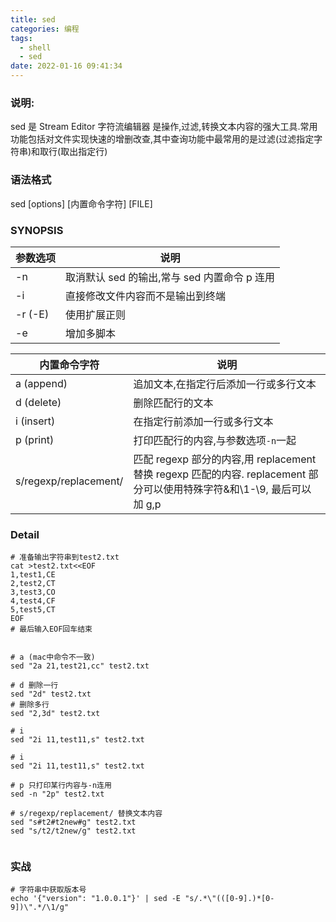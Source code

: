 ```yaml
---
title: sed
categories: 编程
tags:
  - shell
  - sed
date: 2022-01-16 09:41:34
---
```


### 说明:

sed 是 Stream Editor 字符流编辑器
是操作,过滤,转换文本内容的强大工具.常用功能包括对文件实现快速的增删改查,其中查询功能中最常用的是过滤(过滤指定字符串)和取行(取出指定行)

### 语法格式

sed [options] [内置命令字符] [FILE]

### SYNOPSIS

| 参数选项 | 说明                                         |
| -------- | -------------------------------------------- |
| -n       | 取消默认 sed 的输出,常与 sed 内置命令 p 连用 |
| -i       | 直接修改文件内容而不是输出到终端             |
| -r (-E)  | 使用扩展正则                                 |
| -e       | 增加多脚本                                   |

| 内置命令字符          | 说明                                                                                                                   |
| --------------------- | ---------------------------------------------------------------------------------------------------------------------- |
| a (append)            | 追加文本,在指定行后添加一行或多行文本                                                                                  |
| d (delete)            | 删除匹配行的文本                                                                                                       |
| i (insert)            | 在指定行前添加一行或多行文本                                                                                           |
| p (print)             | 打印匹配行的内容,与参数选项`-n`一起                                                                                    |
| s/regexp/replacement/ | 匹配 regexp 部分的内容,用 replacement 替换 regexp 匹配的内容. replacement 部分可以使用特殊字符&和\1-\9, 最后可以加 g,p |

### Detail

```shell
# 准备输出字符串到test2.txt
cat >test2.txt<<EOF
1,test1,CE
2,test2,CT
3,test3,CO
4,test4,CF
5,test5,CT
EOF
# 最后输入EOF回车结束


# a (mac中命令不一致)
sed "2a 21,test21,cc" test2.txt

# d 删除一行
sed "2d" test2.txt
# 删除多行
sed "2,3d" test2.txt

# i
sed "2i 11,test11,s" test2.txt

# i
sed "2i 11,test11,s" test2.txt

# p 只打印某行内容与-n连用
sed -n "2p" test2.txt

# s/regexp/replacement/ 替换文本内容
sed "s#t2#t2new#g" test2.txt
sed "s/t2/t2new/g" test2.txt


```

### 实战

```shell
# 字符串中获取版本号
echo '{"version": "1.0.0.1"}' | sed -E "s/.*\"(([0-9].)*[0-9])\".*/\1/g"
```
